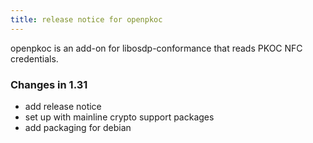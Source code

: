 ```yaml
---
title: release notice for openpkoc
---
```


openpkoc is an add-on for libosdp-conformance that reads PKOC NFC credentials.

### Changes in 1.31 ###

- add release notice
- set up with mainline crypto support packages
- add packaging for debian

